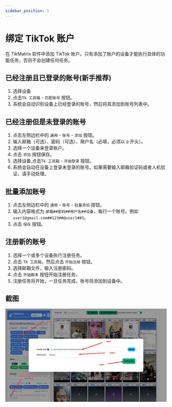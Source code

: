 ```yaml
---
sidebar_position: 3
---
```


# 绑定 TikTok 账户

在 TikMatrix 软件中添加 TikTok 账户。只有添加了账户的设备才能执行具体的功能任务，否则不会创建任何任务。

## 已经注册且已登录的账号(新手推荐)

1. 选择设备
2. 点击`Tk 工具箱` - `匹配账号` 按钮。
3. 系统会自动识别设备上已经登录的账号，然后将其添加到账号列表中。

## 已经注册但是未登录的账号

1. 点击左侧边栏中的 `通用` - `账号` - `添加` 按钮。
2. 输入邮箱（可选）、密码（可选）、用户名（必填，必须以 `@` 开头）。
3. 选择一个设备来登录账户。
4. 点击 `添加` 按钮保存。
5. 选择设备,点击`Tk 工具箱` - `开始登录` 按钮。
6. 系统会自动在设备上登录未登录的账号。如果需要输入邮箱验证码或者人机验证，请手动处理。

## 批量添加账号

1. 点击左侧边栏中的 `通用` - `账号` - `批量添加` 按钮。
2. 输入内容格式为 `邮箱##密码##用户名##设备`，每行一个账号。例如 `user1@gmail.com##123##@user1##1`。
3. 点击 `保存` 按钮。

## 注册新的账号

1. 选择一个或多个设备执行注册任务。
2. 点击 `TK 工具箱`，然后点击 `开始注册` 按钮。
3. 选择邮箱文件，输入注册密码。
4. 点击 `开始脚本` 按钮开始注册任务。
5. 注册任务将开始，一旦任务完成，账号将添加到设备中。

## 截图

![Resgister Account](../img/register-account.png)
